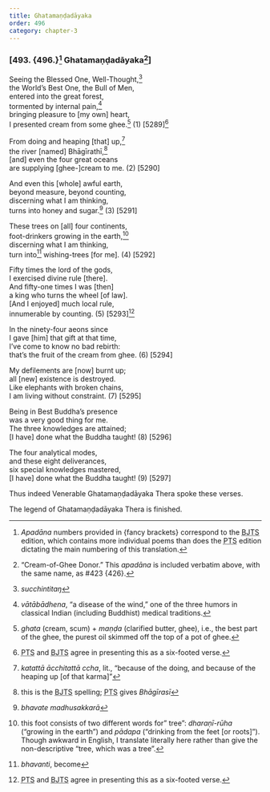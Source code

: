 ```yaml
---
title: Ghatamaṇḍadāyaka
order: 496
category: chapter-3
---
```


### \[493. {496.}[^1] Ghatamaṇḍadāyaka[^2]\]

Seeing the Blessed One, Well-Thought,[^3]  
the World’s Best One, the Bull of Men,  
entered into the great forest,  
tormented by internal pain,[^4]  
bringing pleasure to \[my own\] heart,  
I presented cream from some ghee.[^5] (1) \[5289\][^6]

From doing and heaping \[that\] up,[^7]  
the river \[named\] Bhāgīrathī,[^8]  
\[and\] even the four great oceans  
are supplying \[ghee-\]cream to me. (2) \[5290\]

And even this \[whole\] awful earth,  
beyond measure, beyond counting,  
discerning what I am thinking,  
turns into honey and sugar.[^9] (3) \[5291\]

These trees on \[all\] four continents,  
foot-drinkers growing in the earth,[^10]  
discerning what I am thinking,  
turn into[^11] wishing-trees \[for me\]. (4) \[5292\]

Fifty times the lord of the gods,  
I exercised divine rule \[there\].  
And fifty-one times I was \[then\]  
a king who turns the wheel \[of law\].  
\[And I enjoyed\] much local rule,  
innumerable by counting. (5) \[5293\][^12]

In the ninety-four aeons since  
I gave \[him\] that gift at that time,  
I’ve come to know no bad rebirth:  
that’s the fruit of the cream from ghee. (6) \[5294\]

My defilements are \[now\] burnt up;  
all \[new\] existence is destroyed.  
Like elephants with broken chains,  
I am living without constraint. (7) \[5295\]

Being in Best Buddha’s presence  
was a very good thing for me.  
The three knowledges are attained;  
\[I have\] done what the Buddha taught! (8) \[5296\]

The four analytical modes,  
and these eight deliverances,  
six special knowledges mastered,  
\[I have\] done what the Buddha taught! (9) \[5297\]

Thus indeed Venerable Ghatamaṇḍadāyaka Thera spoke these verses.

The legend of Ghatamaṇḍadāyaka Thera is finished.

[^1]: *Apadāna* numbers provided in {fancy brackets} correspond to the <abbr title="Buddha Jayanthi Tripitaka Series">BJTS</abbr> edition, which contains more individual poems than does the <abbr title="Pali Text Society">PTS</abbr> edition dictating the main numbering of this translation.

[^2]: “Cream-of-Ghee Donor.” This *apadāna* is included verbatim above, with the same name, as \#423 {426}.

[^3]: *su<span class="diacritics" data-state="on">c</span><span class="no-diacritics" data-state="off">ch</span>intitaŋ*

[^4]: *vātābādhena*, “a disease of the wind,” one of the three humors in classical Indian (including Buddhist) medical traditions.

[^5]: *ghata* (cream, scum) + *maṇḍa* (clarified butter, ghee), i.e., the best part of the ghee, the purest oil skimmed off the top of a pot of ghee.

[^6]: <abbr title="Pali Text Society">PTS</abbr> and <abbr title="Buddha Jayanthi Tripitaka Series">BJTS</abbr> agree in presenting this as a six-footed verse.

[^7]: *katattā ā<span class="diacritics" data-state="on">c</span><span class="no-diacritics" data-state="off">ch</span>itattā <span class="diacritics" data-state="on">c</span><span class="no-diacritics" data-state="off">ch</span>a*, lit., “because of the doing, and because of the heaping up \[of that karma\]”

[^8]: this is the <abbr title="Buddha Jayanthi Tripitaka Series">BJTS</abbr> spelling; <abbr title="Pali Text Society">PTS</abbr> gives *Bhāgīrasī*

[^9]: *bhavate madhusakkarā*

[^10]: this foot consists of two different words for” tree”: *dharaṇī-rūha* (“growing in the earth”) and *pādapa* (“drinking from the feet \[or roots\]”). Though awkward in English, I translate literally here rather than give the non-descriptive “tree, which was a tree”.

[^11]: *bhavanti*, become

[^12]: <abbr title="Pali Text Society">PTS</abbr> and <abbr title="Buddha Jayanthi Tripitaka Series">BJTS</abbr> agree in presenting this as a six-footed verse.

